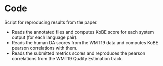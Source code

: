 # Code
Script for reproducing results from the paper. 
* Reads the annotated files and computes KoBE score for each system output (for each language pair).
* Reads the human DA scores from the WMT19 data and computes KoBE pearson correlations with them.
* Reads the submitted metrics scores and reproduces the pearson correlations from the WMT19 Quality Estimation track.
